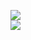 [![](https://img.shields.io/badge/Made%20With-Github%20Spray-lightgrey.svg?style=for-the-badge&logo=github)](https://github.com/Annihil/github-spray#14082)  
[![](https://i.imgur.com/2DrTn0Z.gif)](https://github.com/Annihil/github-spray)